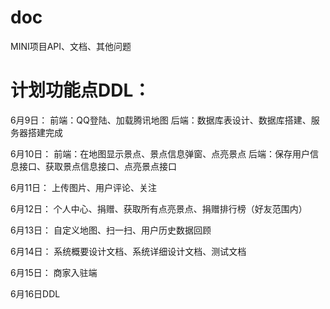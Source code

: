 # doc
MINI项目API、文档、其他问题

# 计划功能点DDL：
6月9日：
前端：QQ登陆、加载腾讯地图
后端：数据库表设计、数据库搭建、服务器搭建完成

6月10日：
前端：在地图显示景点、景点信息弹窗、点亮景点
后端：保存用户信息接口、获取景点信息接口、点亮景点接口

6月11日：
上传图片、用户评论、关注

6月12日：
个人中心、捐赠、获取所有点亮景点、捐赠排行榜（好友范围内）

6月13日：
自定义地图、扫一扫、用户历史数据回顾

6月14日：
系统概要设计文档、系统详细设计文档、测试文档

6月15日：
商家入驻端

6月16日DDL